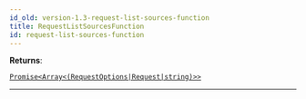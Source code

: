 ```yaml
---
id_old: version-1.3-request-list-sources-function
title: RequestListSourcesFunction
id: request-list-sources-function
---
```


<a name="requestlistsourcesfunction"></a>

**Returns**:

[`Promise<Array<(RequestOptions|Request|string)>>`](../typedefs/request-options)

---
